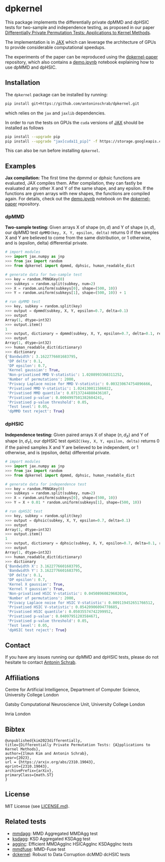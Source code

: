 # dpkernel

This package implements the differentially private dpMMD and dpHSIC tests for two-sample and independence testing, as proposed in our paper [Differentially Private Permutation Tests: Applications to Kernel Methods](https://arxiv.org/abs/2310.19043).

The implementation is in [JAX](https://jax.readthedocs.io/) which can leverage the architecture of GPUs to provide considerable computational speedups.

The experiments of the paper can be reproduced using the [dpkernel-paper](https://github.com/antoninschrab/dpkernel-paper/) repository, which also contains a [demo.ipynb](https://github.com/antoninschrab/dpkernel-paper/blob/master/demo.ipynb) notebook explaining how to use dpMMD and dpHSIC.

## Installation

The `dpkernel` package can be installed by running:
```bash
pip install git+https://github.com/antoninschrab/dpkernel.git
```
which relies on the `jax` and `jaxlib` dependencies.

In order to run the tests on GPUs the `cuda` versions of [JAX](https://jax.readthedocs.io/en/latest/installation.html) should be installed as follows
```bash
pip install --upgrade pip
pip install --upgrade "jax[cuda11_pip]" -f https://storage.googleapis.com/jax-releases/jax_cuda_releases.html
```
This can also be run before installing `dpkernel`.

## Examples

**Jax compilation:** The first time the dpmmd or dphsic functions are evaluated, JAX compiles them. 
After compilation, they can fastly be evaluated at any other X and Y of the same shape, and any epsilon. 
If the functions are given arrays with new shapes, the functions are compiled again.
For details, check out the [demo.ipynb](https://github.com/antoninschrab/dpkernel-paper/blob/master/demo.ipynb) notebook on the [dpkernel-paper](https://github.com/antoninschrab/dpkernel-paper/) repository.

### dpMMD

**Two-sample testing:** Given arrays X of shape $(m, d)$ and Y of shape $(n, d)$, our dpMMD test `dpMMD(key, X, Y, epsilon, delta)` returns 0 if the samples X and Y are believed to come from the same distribution, or 1 otherwise, and is (epsilon, delta) differential private.

```python
# import modules
>>> import jax.numpy as jnp
>>> from jax import random
>>> from dpkernel import dpmmd, dphsic, human_readable_dict

# generate data for two-sample test
>>> key = random.PRNGKey(0)
>>> subkeys = random.split(subkey, num=2)
>>> X = random.uniform(subkeys[0], shape=(500, 10))
>>> Y = random.uniform(subkeys[1], shape=(500, 10)) + 1

# run dpMMD test
>>> key, subkey = random.split(key)
>>> output = dpmmd(subkey, X, Y, epsilon=0.7, delta=0.1)
>>> output
Array(1, dtype=int32)
>>> output.item()
1
>>> output, dictionary = dpmmd(subkey, X, Y, epsilon=0.7, delta=0.1, return_dictionary=True)
>>> output
Array(1, dtype=int32)
>>> human_readable_dict(dictionary)
>>> dictionary
{'Bandwidth': 3.1622776601683795,
 'DP delta': 0.1,
 'DP epsilon': 0.7,
 'Kernel gaussian': True,
 'Non-privatised MMD V-statistic': 1.0208993368311252,
 'Number of permutations': 2000,
 'Privacy Laplace noise for MMD V-statistic': 0.003230674754896666,
 'Privatised MMD V-statistic': 1.024130011586022,
 'Privatised MMD quantile': 0.07137244880436107,
 'Privatised p-value': 0.0004997501382604241,
 'Privatised p-value threshold': 0.05,
 'Test level': 0.05,
 'dpMMD test reject': True}
```

### dpHSIC

**Independence testing:** Given paired arrays X of shape $(n, d_X)$ and Y of shape $(n, d_Y)$, our dpHSIC test `dpHSIC(key, X, Y, epsilon, delta)` returns 0 if the paired samples X and Y are believed to be independent, or 1 otherwise, and is (epsilon, delta) differential private.

```python
# import modules
>>> import jax.numpy as jnp
>>> from jax import random
>>> from dpkernel import dpmmd, dphsic, human_readable_dict

# generate data for independence test 
>>> key = random.PRNGKey(0)
>>> subkeys = random.split(subkey, num=2)
>>> X = random.uniform(subkeys[0], shape=(500, 10))
>>> Y = X + 0.01 * random.uniform(subkeys[1], shape=(500, 10))

# run dpHSIC test
>>> key, subkey = random.split(key)
>>> output = dphsic(subkey, X, Y, epsilon=0.7, delta=0.1)
>>> output
Array(1, dtype=int32)
>>> output.item()
1
>>> output, dictionary = dphsic(subkey, X, Y, epsilon=0.7, delta=0.1, return_dictionary=True)
>>> output
Array(1, dtype=int32)
>>> human_readable_dict(dictionary)
>>> dictionary
{'Bandwidth X': 3.1622776601683795,
 'Bandwidth Y': 3.1622776601683795,
 'DP delta': 0.1,
 'DP epsilon': 0.7,
 'Kernel X gaussian': True,
 'Kernel Y gaussian': True,
 'Non-privatised HSIC V-statistic': 0.04508960829602034,
 'Number of permutations': 2000,
 'Privacy Laplace noise for HSIC V-statistic': 0.009119452651766512,
 'Privatised HSIC V-statistic': 0.05420906094778685,
 'Privatised HSIC quantile': 0.05035574742299952,
 'Privatised p-value': 0.04097951203584671,
 'Privatised p-value threshold': 0.05,
 'Test level': 0.05,
 'dpHSIC test reject': True}
```

## Contact

If you have any issues running our dpMMD and dpHSIC tests, please do not hesitate to contact [Antonin Schrab](https://antoninschrab.github.io).

## Affiliations

Centre for Artificial Intelligence, Department of Computer Science, University College London

Gatsby Computational Neuroscience Unit, University College London

Inria London

## Bibtex

```
@unpublished{kim2023differentially,
title={Differentially Private Permutation Tests: {A}pplications to Kernel Methods}, 
author={Ilmun Kim and Antonin Schrab},
year={2023},
url = {https://arxiv.org/abs/2310.19043},
eprint={2310.19043},
archivePrefix={arXiv},
primaryClass={math.ST}
}
```

## License

MIT License (see [LICENSE.md](LICENSE.md)).

## Related tests

- [mmdagg](https://github.com/antoninschrab/mmdagg/): MMD Aggregated MMDAgg test 
- [ksdagg](https://github.com/antoninschrab/ksdagg/): KSD Aggregated KSDAgg test
- [agginc](https://github.com/antoninschrab/agginc/): Efficient MMDAggInc HSICAggInc KSDAggInc tests
- [mmdfuse](https://github.com/antoninschrab/mmdfuse/): MMD-Fuse test
- [dckernel](https://github.com/antoninschrab/dckernel/): Robust to Data Corruption dcMMD dcHSIC tests
